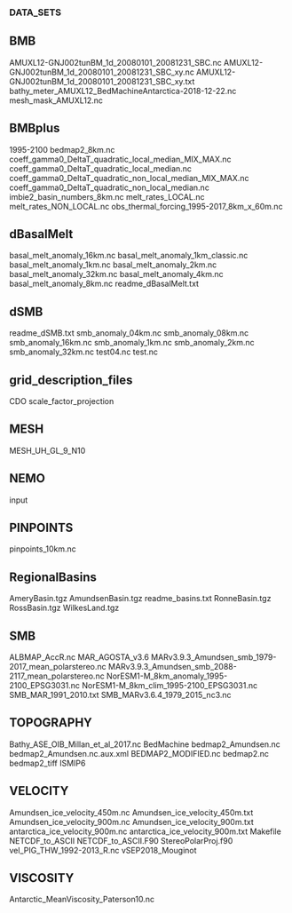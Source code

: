 ### DATA_SETS

## BMB
AMUXL12-GNJ002tunBM_1d_20080101_20081231_SBC.nc
AMUXL12-GNJ002tunBM_1d_20080101_20081231_SBC_xy.nc
AMUXL12-GNJ002tunBM_1d_20080101_20081231_SBC_xy.txt
bathy_meter_AMUXL12_BedMachineAntarctica-2018-12-22.nc
mesh_mask_AMUXL12.nc

## BMBplus
1995-2100
bedmap2_8km.nc
coeff_gamma0_DeltaT_quadratic_local_median_MIX_MAX.nc
coeff_gamma0_DeltaT_quadratic_local_median.nc
coeff_gamma0_DeltaT_quadratic_non_local_median_MIX_MAX.nc
coeff_gamma0_DeltaT_quadratic_non_local_median.nc
imbie2_basin_numbers_8km.nc
melt_rates_LOCAL.nc
melt_rates_NON_LOCAL.nc
obs_thermal_forcing_1995-2017_8km_x_60m.nc

## dBasalMelt
basal_melt_anomaly_16km.nc
basal_melt_anomaly_1km_classic.nc
basal_melt_anomaly_1km.nc
basal_melt_anomaly_2km.nc
basal_melt_anomaly_32km.nc
basal_melt_anomaly_4km.nc
basal_melt_anomaly_8km.nc
readme_dBasalMelt.txt

## dSMB
readme_dSMB.txt
smb_anomaly_04km.nc
smb_anomaly_08km.nc
smb_anomaly_16km.nc
smb_anomaly_1km.nc
smb_anomaly_2km.nc
smb_anomaly_32km.nc
test04.nc
test.nc

## grid_description_files
CDO
scale_factor_projection

## MESH
MESH_UH_GL_9_N10

## NEMO
input

## PINPOINTS
pinpoints_10km.nc

## RegionalBasins
AmeryBasin.tgz
AmundsenBasin.tgz
readme_basins.txt
RonneBasin.tgz
RossBasin.tgz
WilkesLand.tgz

## SMB
ALBMAP_AccR.nc
MAR_AGOSTA_v3.6
MARv3.9.3_Amundsen_smb_1979-2017_mean_polarstereo.nc
MARv3.9.3_Amundsen_smb_2088-2117_mean_polarstereo.nc
NorESM1-M_8km_anomaly_1995-2100_EPSG3031.nc
NorESM1-M_8km_clim_1995-2100_EPSG3031.nc
SMB_MAR_1991_2010.txt
SMB_MARv3.6.4_1979_2015_nc3.nc

## TOPOGRAPHY
Bathy_ASE_OIB_Millan_et_al_2017.nc
BedMachine
bedmap2_Amundsen.nc
bedmap2_Amundsen.nc.aux.xml
BEDMAP2_MODIFIED.nc
bedmap2.nc
bedmap2_tiff
ISMIP6

## VELOCITY
Amundsen_ice_velocity_450m.nc
Amundsen_ice_velocity_450m.txt
Amundsen_ice_velocity_900m.nc
Amundsen_ice_velocity_900m.txt
antarctica_ice_velocity_900m.nc
antarctica_ice_velocity_900m.txt
Makefile
NETCDF_to_ASCII
NETCDF_to_ASCII.F90
StereoPolarProj.f90
vel_PIG_THW_1992-2013_R.nc
vSEP2018_Mouginot

## VISCOSITY
Antarctic_MeanViscosity_Paterson10.nc
